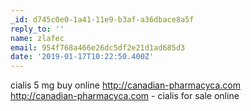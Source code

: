 ```yaml
---
_id: d745c0e0-1a41-11e9-b3af-a36dbace8a5f
reply_to: ''
name: zlafec
email: 954f768a466e26dc5df2e21d1ad685d3
date: '2019-01-17T10:22:50.400Z'
---
```

cialis 5 mg buy online http://canadian-pharmacyca.com  
http://canadian-pharmacyca.com - cialis for sale online
